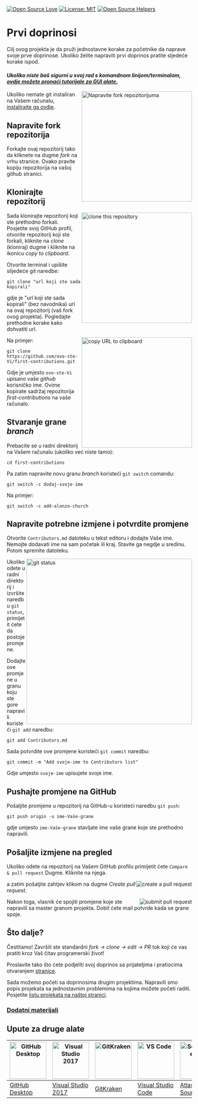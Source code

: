 [![Open Source Love](https://badges.frapsoft.com/os/v1/open-source.svg?v=103)](https://github.com/ellerbrock/open-source-badges/)
[![License: MIT](https://img.shields.io/badge/License-MIT-green.svg)](https://opensource.org/licenses/MIT)
[![Open Source Helpers](https://www.codetriage.com/roshanjossey/first-contributions/badges/users.svg)](https://www.codetriage.com/roshanjossey/first-contributions)

# Prvi doprinosi

Cilj ovog projekta je da pruži jednostavne korake za početnike da naprave svoje prve doprinose. Ukoliko želite napraviti prvi doprinos pratite sljedeće korake ispod.

#### _Ukoliko niste baš sigurni u svoj rad s komandnom linijom/terminalom, [ovdje možete pronaći tutorijale za GUI alate.](#Upute-za-druge-alate)_

<img align="right" width="300" src="https://firstcontributions.github.io/assets/Readme/fork.png" alt="Napravite fork repozitorijuma" />

Ukoliko nemate git instaliran na Vašem računalu, [instalirajte ga ovdje](https://help.github.com/articles/set-up-git/).

## Napravite fork repozitorija

Forkajte ovaj repozitorij tako da kliknete na dugme _fork_ na vrhu stranice. Ovako pravite kopiju repozitorija na vašoj github stranici.

## Klonirajte repozitorij

<img align="right" width="300" src="https://firstcontributions.github.io/assets/Readme/clone.png" alt="clone this repository" />

Sada klonirajte repozitorij koji ste prethodno forkali. Posjetite svoj GitHub profil, otvorite repozitorij koji ste forkali, kliknite na _clone_ (kloniraj) dugme i kliknite na ikonicu _copy to clipboard_.

Otvorite terminal i upišite slijedeće git naredbe:

```
git clone "url koji ste sada kopirali"
```

gdje je "url koji ste sada kopirali" (bez navodnika) url na ovaj repozitorij (vaš fork ovog projekta). Pogledajte prethodne korake kako dohvatiti url.

<img align="right" width="300" src="https://firstcontributions.github.io/assets/Readme/copy-to-clipboard.png" alt="copy URL to clipboard" />

Na primjer:

```
git clone https://github.com/ovo-ste-Vi/first-contributions.git
```

Gdje je umjesto `ovo-ste-Vi` upisano vaše _github_ korisničko ime. Ovime kopirate sadržaj repozitorija _first-contributions_ na vaše računalo.

## Stvaranje grane _branch_

Prebacite se u radni direktorij na Vašem računalu (ukoliko već niste tamo):

```
cd first-contributions
```

Pa zatim napravite novu granu _branch_ koristeći `git switch` comandu:

```
git switch -c dodaj-svoje-ime
```

Na primjer:

```
git switch -c add-alonzo-church
```

## Napravite potrebne izmjene i potvrdite promjene

Otvorite `Contributors.md` datoteku u tekst editoru i dodajte Vaše ime. Nemojte dodavati ime na sam početak ili kraj. Stavite ga negdje u sredinu. Potom spremite datoteku.

<img align="right" width="450" src="https://firstcontributions.github.io/assets/Readme/git-status.png" alt="git status" />

Ukoliko odete u radni direktorij i izvršite naredbu `git status`, primijetit ćete da postoje promjene.

Dodajte ove promjene u granu koju ste gore napravili koristeći `git add` naredbu:

```
git add Contributors.md
```

Sada potvrdite ove promjene koristeći `git commit` naredbu:

```
git commit -m "Add svoje-ime to Contributors list"
```

Gdje umjesto `svoje-ime` upisujete svoje ime.

## Pushajte promjene na GitHub

Pošaljite promjene u repozitorij na GitHub-u koristeći naredbu `git push`:

```
git push origin -u ime-Vaše-grane
```

gdje umjesto `ime-Vaše-grane` stavljate ime vaše grane koje ste prethodno napravili.

## Pošaljite izmjene na pregled

Ukoliko odete na repozitorij na Vašem GitHub profilu primijetit ćete `Compare & pull request` Dugme. Kliknite na njega.

<img style="float: right;" src="https://firstcontributions.github.io/assets/Readme/compare-and-pull.png" alt="create a pull request" />

a zatim pošaljite zahtjev klikom na dugme _Create pull request_.

<img style="float: right;" src="https://firstcontributions.github.io/assets/Readme/submit-pull-request.png" alt="submit pull request" />

Nakon toga, vlasnik će spojiti promjene koje ste napravili sa master granom projekta. Dobit ćete mail potvrde kada se grane spoje.

## Što dalje?

Čestitamo! Završili ste standardni _fork -> clone -> edit -> PR_ tok koji će vas pratiti kroz Vaš čitav programerski život!

Proslavite tako što ćete podjeliti svoj doprinos sa prijateljima i pratiocima otvaranjem [stranice](https://firstcontributions.github.io/#social-share).


Sada možemo početi sa doprinosima drugim projektima. Napravili smo popis projekata sa jednostavnim problemima na kojima možete početi raditi. Posjetite [listu projekata na naštoj stranici](https://firstcontributions.github.io/#project-list).

### [Dodatni materijali](../additional-material/git_workflow_scenarios/additional-material.md)

## Upute za druge alate

| <a href="gui-tool-tutorials/github-desktop-tutorial.md"><img alt="GitHub Desktop" src="https://desktop.github.com/images/desktop-icon.svg" width="100"></a> | <a href="gui-tool-tutorials/github-windows-vs2017-tutorial.md"><img alt="Visual Studio 2017" src="https://upload.wikimedia.org/wikipedia/commons/c/cd/Visual_Studio_2017_Logo.svg" width="100"></a> | <a href="gui-tool-tutorials/gitkraken-tutorial.md"><img alt="GitKraken" src="https://firstcontributions.github.io/assets/gui-tool-tutorials/gitkraken-tutorial/gk-icon.png" width="100"></a> | <a href="gui-tool-tutorials/github-windows-vs-code-tutorial.md"><img alt="VS Code" src="https://upload.wikimedia.org/wikipedia/commons/1/1c/Visual_Studio_Code_1.35_icon.png" width=100></a> | <a href="gui-tool-tutorials/sourcetree-macos-tutorial.md"><img alt="Sourcetree App" src="https://wac-cdn.atlassian.com/dam/jcr:81b15cde-be2e-4f4a-8af7-9436f4a1b431/Sourcetree-icon-blue.svg" width=100></a> | <a href="gui-tool-tutorials/github-windows-intellij-tutorial.md"><img alt="IntelliJ IDEA" src="https://upload.wikimedia.org/wikipedia/commons/thumb/9/9c/IntelliJ_IDEA_Icon.svg/512px-IntelliJ_IDEA_Icon.svg.png" width=100></a> |
| ----------------------------------------------------------------------------------------------------------------------------------------------------------- | --------------------------------------------------------------------------------------------------------------------------------------------------------------------------------------------------- | -------------------------------------------------------------------------------------------------------------------------------------------------------------------------------------------- | -------------------------------------------------------------------------------------------------------------------------------------------------------------------------------------------- | ------------------------------------------------------------------------------------------------------------------------------------------------------------------------------------------------------------ | ----------------------------------------------------------------------------------------------------------------------------------------------------------------------------------------- |
| [GitHub Desktop](gui-tool-tutorials/github-desktop-tutorial.md)                                                                                             | [Visual Studio 2017](gui-tool-tutorials/github-windows-vs2017-tutorial.md)                                                                                                                          | [GitKraken](gui-tool-tutorials/gitkraken-tutorial.md)                                                                                                                                        | [Visual Studio Code](gui-tool-tutorials/github-windows-vs-code-tutorial.md)                                                                                                                  | [Atlassian Sourcetree](gui-tool-tutorials/sourcetree-macos-tutorial.md)                                                                                                                                      | [IntelliJ IDEA](gui-tool-tutorials/github-windows-intellij-tutorial.md)                                                                                                                   |
